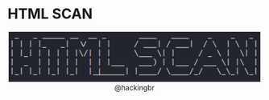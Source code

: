 # HTML SCAN

<p align="center">
    <img width="500" src="html_scan.png" alt="HTML SCAN">
    @hackingbr
</p>
